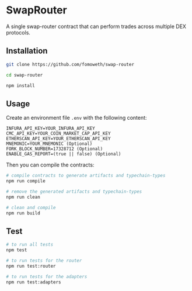 # SwapRouter

A single swap-router contract that can perform trades across multiple DEX protocols.

## Installation

```bash
git clone https://github.com/fomoweth/swap-router

cd swap-router

npm install
```

## Usage

Create an environment file `.env` with the following content:

```text
INFURA_API_KEY=YOUR_INFURA_API_KEY
CMC_API_KEY=YOUR_COIN_MARKET_CAP_API_KEY
ETHERSCAN_API_KEY=YOUR_ETHERSCAN_API_KEY
MNEMONIC=YOUR_MNEMONIC (Optional)
FORK_BLOCK_NUMBER=17328712 (Optional)
ENABLE_GAS_REPORT=(true || false) (Optional)
```

Then you can compile the contracts:

```bash
# compile contracts to generate artifacts and typechain-types
npm run compile

# remove the generated artifacts and typechain-types
npm run clean

# clean and compile
npm run build
```

## Test

```bash
# to run all tests
npm test

# to run tests for the router
npm run test:router

# to run tests for the adapters
npm run test:adapters
```
